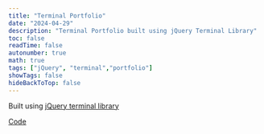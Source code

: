 ```yaml
---
title: "Terminal Portfolio"
date: "2024-04-29"
description: "Terminal Portfolio built using jQuery Terminal Library"
toc: false
readTime: false
autonumber: true
math: true
tags: ["jQuery", "terminal","portfolio"]
showTags: false
hideBackToTop: false
---
```


Built using [jQuery terminal library][1]

[Code][2]

[1]: https://terminal.jcubic.pl/
[2]: https://github.com/0ju1c3/terminalPortfolio
